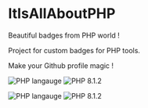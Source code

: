 # ItIsAllAboutPHP
Beautiful badges from PHP world ! 

Project for custom badges for PHP tools. 

Make your Github profile magic !

![PHP langauge](https://img.shields.io/badge/PHP-Language-blue?color=gray&labelColor=4F5B93)
![PHP 8.1.2](https://img.shields.io/badge/PHP%208.1.2-Language-blue?color=gray&labelColor=4F5B93)

![PHP langauge](https://img.shields.io/badge/PHP-Language-blue?color=gray&labelColor=4F5B93&style=for-the-badge)
![PHP 8.1.2](https://img.shields.io/badge/PHP%208.1.2-Language-blue?color=gray&labelColor=4F5B93&style=for-the-badge)

